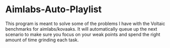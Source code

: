 # Aimlabs-Auto-Playlist
This program is meant to solve some of the problems I have with the Voltaic benchmarks for aimlabs/kovaaks. It will automatically queue up the next scenario to make sure you focus on your weak points and spend the right amount of time grinding each task.
